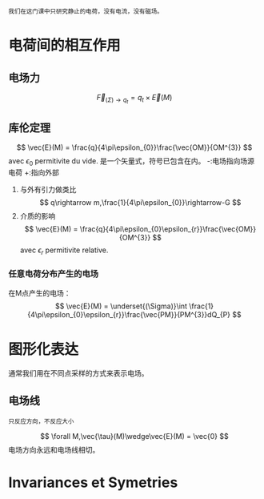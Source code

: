 	我们在这门课中只研究静止的电荷，没有电流，没有磁场。
# 电荷间的相互作用
## 电场力
$$
\vec{F}_{(\Sigma)\rightarrow q_{t}} = q_{t} \times \vec{E}(M)
$$
## 库伦定理
$$
\vec{E}(M) = \frac{q}{4\pi\epsilon_{0}}\frac{\vec{OM}}{OM^{3}}
$$
avec $\epsilon_{0}$ permitivite du vide.
	是一个矢量式，符号已包含在内。
	-:电场指向场源电荷
	+:指向外部
1. 与外有引力做类比
$$
q\rightarrow m,\frac{1}{4\pi\epsilon_{0}}\rightarrow-G
$$
2. 介质的影响
$$
\vec{E}(M) = \frac{q}{4\pi\epsilon_{0}\epsilon_{r}}\frac{\vec{OM}}{OM^{3}}
$$
avec $\epsilon_{r}$ permitivite relative.
### 任意电荷分布产生的电场
在M点产生的电场：
$$
\vec{E}(M) = \underset{(\Sigma)}\int \frac{1}{4\pi\epsilon_{0}\epsilon_{r}}\frac{\vec{PM}}{PM^{3}}dQ_{P}
$$

# 图形化表达
通常我们用在不同点采样的方式来表示电场。
## 电场线
	只反应方向，不反应大小

$$
\forall M,\vec{\tau}(M)\wedge\vec{E}(M) = \vec{0}
$$
电场方向永远和电场线相切。

# Invariances et Symetries